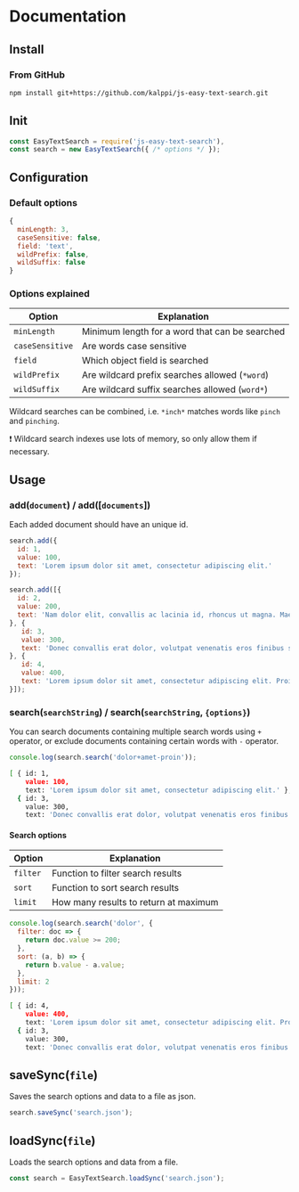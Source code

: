 # Documentation

## Install

### From GitHub
```sh
npm install git+https://github.com/kalppi/js-easy-text-search.git
```

## Init
```js
const EasyTextSearch = require('js-easy-text-search'),
const search = new EasyTextSearch({ /* options */ });
```
## Configuration

### Default options

```js
{
  minLength: 3,
  caseSensitive: false,
  field: 'text',
  wildPrefix: false,
  wildSuffix: false
}
```
### Options explained

Option | Explanation
-------|------------
``minLength`` | Minimum length for a word that can be searched
``caseSensitive`` | Are words case sensitive
``field`` | Which object field is searched
``wildPrefix`` | Are wildcard prefix searches allowed (``*word``)
``wildSuffix`` | Are wildcard suffix searches allowed (``word*``)

Wildcard searches can be combined, i.e. ``*inch*`` matches words like ``pinch`` and ``pinching``.

:exclamation: Wildcard search indexes use lots of memory, so only allow them if necessary.

## Usage

### add(`document`) / add([`documents`])

Each added document should have an unique id.

```js
search.add({
  id: 1,
  value: 100,
  text: 'Lorem ipsum dolor sit amet, consectetur adipiscing elit.'
});

search.add([{
  id: 2,
  value: 200,
  text: 'Nam dolor elit, convallis ac lacinia id, rhoncus ut magna. Maecenas imperdiet auctor justo a tempor. Duis imperdiet sollicitudin velit eget maximus.'
}, {
   id: 3,
   value: 300,
   text: 'Donec convallis erat dolor, volutpat venenatis eros finibus sit amet.'
}, {
   id: 4,
   value: 400,
   text: 'Lorem ipsum dolor sit amet, consectetur adipiscing elit. Proin dignissim augue diam.'
}]);
```
### search(`searchString`) / search(`searchString`, `{options}`)

You can search documents containing multiple search words using `+` operator, or exclude documents containing certain words
with `-` operator.

```js
console.log(search.search('dolor+amet-proin'));
```
```bash
[ { id: 1,
    value: 100,
    text: 'Lorem ipsum dolor sit amet, consectetur adipiscing elit.' },
  { id: 3,
    value: 300,
    text: 'Donec convallis erat dolor, volutpat venenatis eros finibus sit amet.' } ]
```

#### Search options
Option | Explanation
-------|------------
``filter`` | Function to filter search results
``sort`` | Function to sort search results
``limit`` | How many results to return at maximum

```js
console.log(search.search('dolor', {
  filter: doc => {
    return doc.value >= 200;
  },
  sort: (a, b) => {
    return b.value - a.value;
  },
  limit: 2
}));
```
```bash
[ { id: 4,
    value: 400,
    text: 'Lorem ipsum dolor sit amet, consectetur adipiscing elit. Proin dignissim augue diam.' },
  { id: 3,
    value: 300,
    text: 'Donec convallis erat dolor, volutpat venenatis eros finibus sit amet.' } ]
```

## saveSync(`file`)
Saves the search options and data to a file as json.
```js
search.saveSync('search.json');
```

## loadSync(`file`)
Loads the search options and data from a file.
```js
const search = EasyTextSearch.loadSync('search.json');
```

